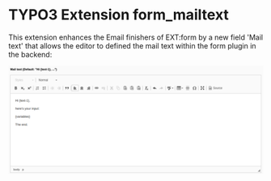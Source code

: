 # TYPO3 Extension form_mailtext

This extension enhances the Email finishers of EXT:form by a new field 'Mail text' that allows the editor to defined the mail text within the form plugin in the backend:

![Form plugin](./Resources/Public/Images/Plugin.png "Form plugin in TYPO3 BE")
